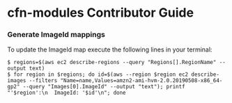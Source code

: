 # cfn-modules Contributor Guide

### Generate ImageId mappings
To update the ImageId map execute the following lines in your terminal:

```
$ regions=$(aws ec2 describe-regions --query "Regions[].RegionName" --output text)
$ for region in $regions; do id=$(aws --region $region ec2 describe-images --filters "Name=name,Values=amzn2-ami-hvm-2.0.20190508-x86_64-gp2" --query "Images[0].ImageId" --output "text"); printf "'$region':\n  ImageId: '$id'\n"; done
```